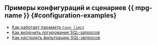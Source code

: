 ## Примеры конфигураций и сценариев {{ mpg-name }} {#configuration-examples}

* [Как работает параметр `Conn limit`](conn-limit-parameter.md)
* [Как включить логирование SQL-запросов](sql-queries-logging.md)
* [Как настроить фильтрацию SQL-запросов](sql-queries-filtering.md)
